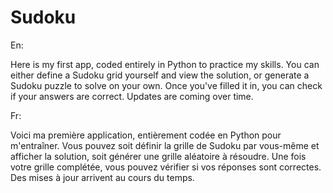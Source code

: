 # Sudoku
En:

Here is my first app, coded entirely in Python to practice my skills.
You can either define a Sudoku grid yourself and view the solution,
or generate a Sudoku puzzle to solve on your own.
Once you've filled it in, you can check if your answers are correct.
Updates are coming over time.

Fr:

Voici ma première application, entièrement codée en Python pour m'entraîner.
Vous pouvez soit définir la grille de Sudoku par vous-même et afficher la solution,
soit générer une grille aléatoire à résoudre.
Une fois votre grille complétée, vous pouvez vérifier si vos réponses sont correctes.
Des mises à jour arrivent au cours du temps.

